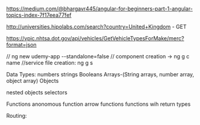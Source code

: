 

https://medium.com/@bhargavr445/angular-for-beginners-part-1-angular-topics-index-7f17eea77fef

http://universities.hipolabs.com/search?country=United+Kingdom - GET

https://vpic.nhtsa.dot.gov/api/vehicles/GetVehicleTypesForMake/merc?format=json


// ng new udemy-app --standalone=false
// component creation  -> ng g c name
//service file creation: ng g s


Data Types:
numbers
strings
Booleans
Arrays-(String arrays, number array, object array)
Objects

nested objects
selectors

Functions
anonomous function
arrow functions
functions wih return types

Routing: